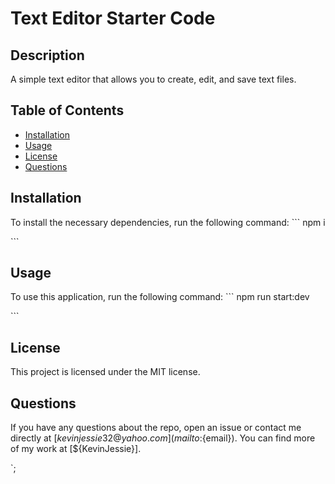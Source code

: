 # Text Editor Starter Code

## Description
A simple text editor that allows you to create, edit, and save text files. 

## Table of Contents
* [Installation](#installation)
* [Usage](#usage)
* [License](#license)
* [Questions](#questions)

## Installation
To install the necessary dependencies, run the following command:
\`\`\`
npm i

\`\`\`

## Usage
To use this application, run the following command:
\`\`\`
npm run start:dev

\`\`\`

## License
This project is licensed under the MIT license.

## Questions
If you have any questions about the repo, open an issue or contact me directly at [${kevinjessie32@yahoo.com}](mailto:${email}). You can find more of my work at [${KevinJessie}].

`;

